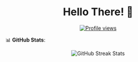 <h1 align="center">Hello There! 👋</h1>

<p align="center">
  <a href="https://github.com/Ryanda1106"><img src="https://komarev.com/ghpvc/?username=nadiva-anggraini&style=for-the-badge" alt="Profile views"/></a>
</p>

📊 **GitHub Stats**:
<p align="center">
  <img src="https://github-readme-streak-stats.herokuapp.com/?user=Ryanda1106&theme=algolia" alt="GitHub Streak Stats"/>
</p>
